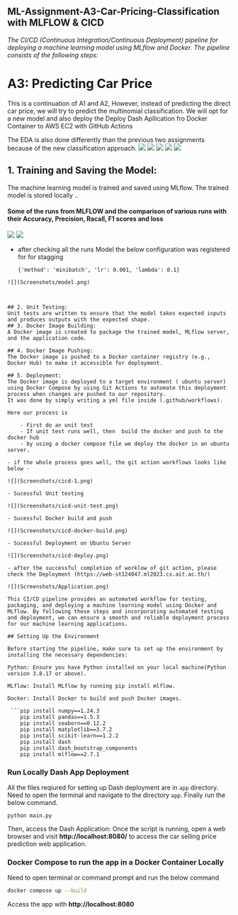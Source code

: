 ## ML-Assignment-A3-Car-Pricing-Classification with MLFLOW & CICD

*The CI/CD (Continuous Integration/Continuous Deployment) pipeline for deploying a machine learning model using MLflow and Docker. The pipeline consists of the following steps:*

# A3: Predicting Car Price

This is a continuation of A1 and A2, However, instead of predicting the direct car price, we will try to predict the multinomial classification. We will opt for a new model and also deploy the Deploy Dash Apllication fro Docker Container to AWS EC2 with GitHub Actions


The EDA is also done differently than the previous two assignments because of the new classification approach.
![](Screenshots/1.png)
![](Screenshots/2.png)
![](Screenshots/3.png)
![](Screenshots/CORR.png)
![](Screenshots/PPS.png)




## 1. Training and Saving the Model: 

The machine learning model is trained and saved using MLflow. The trained model is stored locally ..

#### Some of the runs from MLFLOW and the comparison of various runs with their Accuracy, Precision, Racall, F1 scores and loss
![](Screenshots/mlflow.png)
![](Screenshots/MLRun.png)

- after checking all the runs Model the below configuration was registered for for stagging 

   ```{'method': 'minibatch', 'lr': 0.001, 'lambda': 0.1}``` 


```
![](Screenshots/model.png)



## 2. Unit Testing: 
Unit tests are written to ensure that the model takes expected inputs and produces outputs with the expected shape.
## 3. Docker Image Building: 
A Docker image is created to package the trained model, MLflow server, and the application code.

## 4. Docker Image Pushing: 
The Docker image is pushed to a Docker container registry (e.g., Docker Hub) to make it accessible for deployment.

## 5. Deployment: 
The Docker image is deployed to a target environment ( ubuntu server) using Docker Compose by using Git Actions to automate this deployment process when changes are pushed to our repository. 
It was done by simply writing a yml file inside (.github/workflows).

Here our process is

    - First do an unit test 
    - If unit test runs well, then  build the docker and push to the docker hub
    - by using a docker compose file we deploy the docker in an ubuntu server.

- if the whole process goes well, the git action workflows looks like below - 

![](Screenshots/cicd-1.png)

- Sucessful Unit testing 

![](Screenshots/cicd-unit-test.png)

- Sucessful Docker build and push 

![](Screenshots/cicd-docker-build.png)

- Sucessful Deployment on Ubuntu Server

![](Screenshots/cicd-deploy.png)

- after the successful completion of worklow of git action, please check the Deployment (https://web-st124047.ml2023.cs.ait.ac.th/) 

![](Screenshots/Application.png)

This CI/CD pipeline provides an automated workflow for testing, packaging, and deploying a machine learning model using Docker and MLflow. By following these steps and incorporating automated testing and deployment, we can ensure a smooth and reliable deployment process for our machine learning applications.

## Setting Up the Environment

Before starting the pipeline, make sure to set up the environment by installing the necessary dependencies:

Python: Ensure you have Python installed on your local machine(Python version 3.8.17 or above).

MLflow: Install MLflow by running pip install mlflow.

Docker: Install Docker to build and push Docker images.

 ```pip install numpy==1.24.3
    pip install pandas==1.5.3
    pip install seaborn==0.12.2
    pip install matplotlib==3.7.2
    pip install scikit-learn==1.2.2
    pip install dash
    pip install dash_bootstrap_components
    pip install mlflow==2.7.1
```


### Run Locally Dash App Deployment 

All the files reqiured for setting up Dash deployment are in ```app``` directory. Need to open the terminal and navigate to the directory ```app```. Finally run the below command.

 ```
 python main.py
 ```
  Then, access the Dash Application: Once the script is running, open a web browser and visit **http://localhost:8080/**  to access the car selling price prediction web application.

  ### Docker Compose to run the app in a Docker Container Locally
Need to open terminal or command prompt and run the below command 


``````sh
docker compose up --build

```````

Access the app with **http://localhost:8080**


